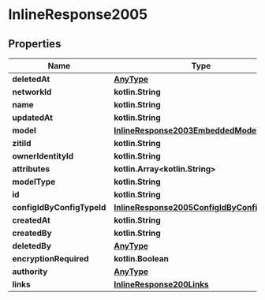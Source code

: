 
# InlineResponse2005

## Properties
Name | Type | Description | Notes
------------ | ------------- | ------------- | -------------
**deletedAt** | [**AnyType**](.md) |  | 
**networkId** | **kotlin.String** |  | 
**name** | **kotlin.String** |  | 
**updatedAt** | **kotlin.String** |  | 
**model** | [**InlineResponse2003EmbeddedModel**](InlineResponse2003EmbeddedModel.md) |  | 
**zitiId** | **kotlin.String** |  | 
**ownerIdentityId** | **kotlin.String** |  | 
**attributes** | **kotlin.Array&lt;kotlin.String&gt;** |  | 
**modelType** | **kotlin.String** |  | 
**id** | **kotlin.String** |  | 
**configIdByConfigTypeId** | [**InlineResponse2005ConfigIdByConfigTypeId**](InlineResponse2005ConfigIdByConfigTypeId.md) |  | 
**createdAt** | **kotlin.String** |  | 
**createdBy** | **kotlin.String** |  | 
**deletedBy** | [**AnyType**](.md) |  | 
**encryptionRequired** | **kotlin.Boolean** |  | 
**authority** | [**AnyType**](.md) |  | 
**links** | [**InlineResponse200Links**](InlineResponse200Links.md) |  | 



